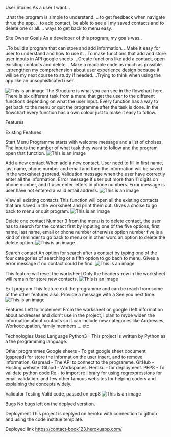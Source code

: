 User Stories
As a user I want...

..that the program is simple to understand.
.. to get feedback when navigate thrue the app.
.. to add contact, be able to see all my saved contacts and to delete one or all.
.. ways to get back to menu easy.

Site Owner Goals
As a developer of this program, my goals was..

..To build a program that can store and add information.
..Make it easy for user to understand and how to use it.
..To make functions that add and store user inputs in API google sheets.
..Create functions like add a contact, open exisiting contacts and delete.
..Make a readable code as much as possible. 
..strengthen my comprehension about user experience design because it will be my next course to study if needed.
..Trying to think when using the app like an unsophisticated user. 

![This is an image](assest/images/flowchart.jpg)
The Structure is what you can see in the flowchart here. There is six different task from a menu that get the user to the different functions depending on what the user input. Every function has a way to get back to the menu or quit the programme after the task is done. In the flowchart every function has a own colour just to make it easy to follow.

Features

Existing Features

Start Menu
Programme starts with welcome message and a list of choises. The inputs the number of what task they want to follow and the program open that function.
![This is an image](assest/images/start.png)

Add a new contact
When add a new contact. User need to fill in first name, last name, phone number and email and then the information will be saved in the worksheet gspread.
Validation message when the user have correctly enter all the information.
Error message if user put more than 11 digits on phone number, and if user enter letters in phone numbers.
Error message is user have not entered a valid email address.
![This is an image](assest/images/Addnewcontact.PNG)

View all existing contacts
This function will open all the existing contacts that are saved in the worksheet and print them out.
Gives a choise to go back to menu or quit program.
![This is an image](assest/images/viewallcontact.PNG)

Delete one contact
Number 3 from the menu is to delete contact, the user has to search for the contact first by inputing one of the five options, first name, last name, email or phone number otherwise option number five is a kind of reminder to go back to menu or in other word an option to delete the delete option. 
![This is an image](assest/images/deletecontact.PNG)

Search contact
An option for search after a contact by typing one of the four categories of searching or a fifth option to go bach to menu.
Gives a error message if no contact could be find.
![This is an image](assest/images/search.PNG)

This feature will reset the worksheet.Only the headers-row in the worksheet will remain for store new contacts.
![This is an image](assest/images/search.PNG)

Exit program
This feature exit the programme and can be reach from some of the other features also.
Provide a message with a See you next time.
![This is an image](assest/images/Exit.PNG)

Features Left to Implement
From the worksheet on google i left information about addresses and didn't use in the project, i plan to mybe widen the information about contacts so it can include new categories like Addresses, Workoccupation, family members.... etc

Technologies Used
Language
Python3 - This project is written by Python as a the programming language.

Other programmes
Google sheets - To get  google sheet document (gspread) for store the information the user insert, and to remove information.
Gspread - The API to connect  to the programme.
GitHub - Hosting website.
Gitpod -  Workspaces.
Heroku - for deployment.
PEP8 - To validate python code
Re - to import re library for using regrexpressions for email validation.
and few other  famous websites for helping coders and explaining the concepts widely. 

Validator Testing
Valid code, passed on pep8 
![This is an image](assest/images/Pep8.PNG)

Bugs
No bugs left on the deplyed verstion.

Deployment
This project is deplyed on heroku with connection to github and using the code institue template. 

Deployed link 
https://contact-book123.herokuapp.com/